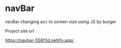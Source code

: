 # navBar
navBar changing acc to screen size using JS by burger

Project site url

https://navbar-556f3d.netlify.app/
